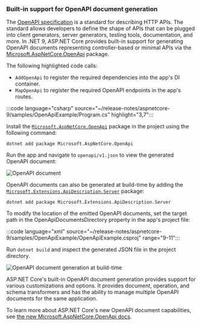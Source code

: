 ### Built-in support for OpenAPI document generation

The [OpenAPI specification](https://www.openapis.org/) is a standard for describing HTTP APIs. The standard allows developers to define the shape of APIs that can be plugged into client generators, server generators, testing tools, documentation, and more. In .NET 9, ASP.NET Core provides built-in support for generating OpenAPI documents representing controller-based or minimal APIs via the [Microsoft.AspNetCore.OpenApi](https://nuget.org/packages/Microsoft.AspNetCore.OpenApi) package.

The following highlighted code calls:

- `AddOpenApi` to register the required dependencies into the app's DI container.
- `MapOpenApi` to register the required OpenAPI endpoints in the app's routes.

:::code language="csharp" source="~/release-notes/aspnetcore-9/samples/OpenApiExample/Program.cs" highlight="3,7":::

Install the [`Microsoft.AspNetCore.OpenApi`](https://www.nuget.org/packages/Microsoft.AspNetCore.OpenApi) package in the project using the following command:

```dotnetcli
dotnet add package Microsoft.AspNetCore.OpenApi
```

Run the app and navigate to `openapi/v1.json` to view the generated OpenAPI document:

![OpenAPI document](~/release-notes/aspnetcore-9/_static/OpenApiDoc.png)

OpenAPI documents can also be generated at build-time by adding the [`Microsoft.Extensions.ApiDescription.Server`](https://www.nuget.org/packages/Microsoft.Extensions.ApiDescription.Server) package:

```dotnetcli
dotnet add package Microsoft.Extensions.ApiDescription.Server
```

To modify the location of the emitted OpenAPI documents, set the target path in the OpenApiDocumentsDirectory property in the app's project file:

:::code language="xml" source="~/release-notes/aspnetcore-9/samples/OpenApiExample/OpenApiExample.csproj" range="9-11":::

Run `dotnet build` and inspect the generated JSON file in the project directory.

![OpenAPI document generation at build-time](~/release-notes/aspnetcore-9/_static/openapidoc2.png)

ASP.NET Core's built-in OpenAPI document generation provides support for various customizations and options. It provides document, operation, and schema transformers and has the ability to manage multiple OpenAPI documents for the same application.

To learn more about ASP.NET Core's new OpenAPI document capabilities, see [the new Microsoft.AspNetCore.OpenApi docs](https://aka.ms/aspnet/openapi).
